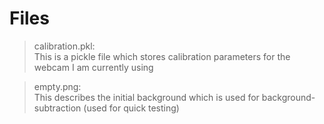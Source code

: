 # Files

> calibration.pkl:  
This is a pickle file which stores calibration parameters for the webcam I am currently using

> empty.png:  
This describes the initial background which is used for background-subtraction (used for quick testing)